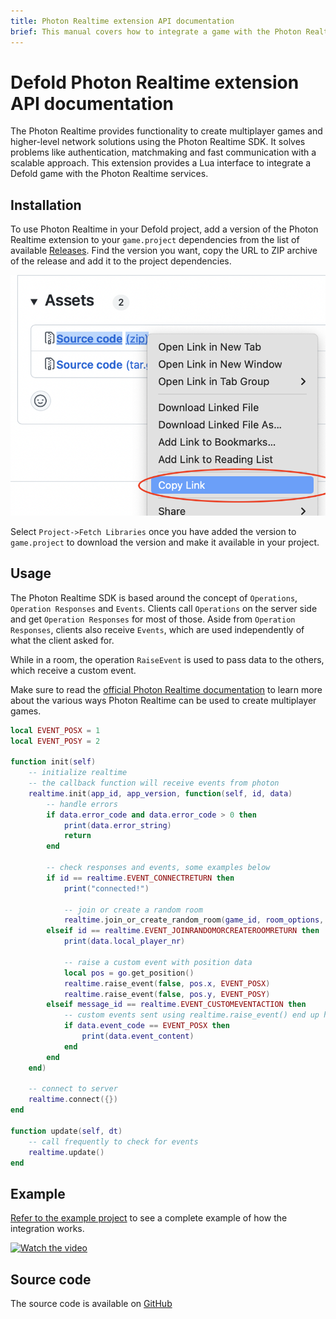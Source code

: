```yaml
---
title: Photon Realtime extension API documentation
brief: This manual covers how to integrate a game with the Photon Realtime SDK.
---
```


# Defold Photon Realtime extension API documentation

The Photon Realtime provides functionality to create multiplayer games and higher-level network solutions using the Photon Realtime SDK. It solves problems like authentication, matchmaking and fast communication with a scalable approach. This extension provides a Lua interface to integrate a Defold game with the Photon Realtime services.


## Installation

To use Photon Realtime in your Defold project, add a version of the Photon Realtime extension to your `game.project` dependencies from the list of available [Releases](https://github.com/defold/extension-photon-realtime/releases). Find the version you want, copy the URL to ZIP archive of the release and add it to the project dependencies.

![](add-dependency.png)

Select `Project->Fetch Libraries` once you have added the version to `game.project` to download the version and make it available in your project.


## Usage

The Photon Realtime SDK is based around the concept of `Operations`, `Operation Responses` and `Events`. Clients call `Operations` on the server side and get `Operation Responses` for most of those. Aside from `Operation Responses`, clients also receive `Events`, which are used independently of what the client asked for.

While in a room, the operation `RaiseEvent` is used to pass data to the others, which receive a custom event.

Make sure to read the [official Photon Realtime documentation](https://doc.photonengine.com/realtime/current/getting-started/realtime-intro) to learn more about the various ways Photon Realtime can be used to create multiplayer games.


```lua
local EVENT_POSX = 1
local EVENT_POSY = 2

function init(self)
	-- initialize realtime
	-- the callback function will receive events from photon
	realtime.init(app_id, app_version, function(self, id, data)
		-- handle errors
		if data.error_code and data.error_code > 0 then
			print(data.error_string)
			return
		end

		-- check responses and events, some examples below
		if id == realtime.EVENT_CONNECTRETURN then
			print("connected!")

			-- join or create a random room
			realtime.join_or_create_random_room(game_id, room_options, join_options)
		elseif id == realtime.EVENT_JOINRANDOMORCREATEROOMRETURN then
			print(data.local_player_nr)

			-- raise a custom event with position data
			local pos = go.get_position()
			realtime.raise_event(false, pos.x, EVENT_POSX)
			realtime.raise_event(false, pos.y, EVENT_POSY)
		elseif message_id == realtime.EVENT_CUSTOMEVENTACTION then
			-- custom events sent using realtime.raise_event() end up here
			if data.event_code == EVENT_POSX then
				print(data.event_content)
			end
		end
	end)

	-- connect to server
	realtime.connect({})
end

function update(self, dt)
	-- call frequently to check for events
	realtime.update()
end

```


## Example

[Refer to the example project](https://github.com/defold/extension-photon-realtime/blob/master/examples) to see a complete example of how the integration works.

[![Watch the video](https://img.youtube.com/vi/G5w62I-I2hA/default.jpg)](https://youtu.be/G5w62I-I2hA)


## Source code

The source code is available on [GitHub](https://github.com/defold/extension-photon-realtime)
